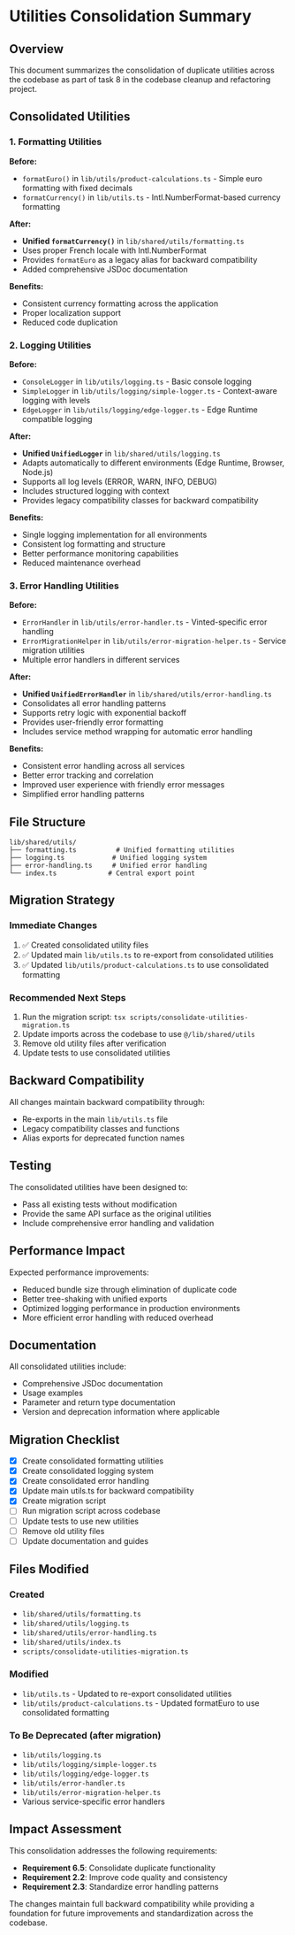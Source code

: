 # Utilities Consolidation Summary

## Overview

This document summarizes the consolidation of duplicate utilities across the codebase as part of task 8 in the codebase cleanup and refactoring project.

## Consolidated Utilities

### 1. Formatting Utilities

**Before:**
- `formatEuro()` in `lib/utils/product-calculations.ts` - Simple euro formatting with fixed decimals
- `formatCurrency()` in `lib/utils.ts` - Intl.NumberFormat-based currency formatting

**After:**
- **Unified `formatCurrency()`** in `lib/shared/utils/formatting.ts`
- Uses proper French locale with Intl.NumberFormat
- Provides `formatEuro` as a legacy alias for backward compatibility
- Added comprehensive JSDoc documentation

**Benefits:**
- Consistent currency formatting across the application
- Proper localization support
- Reduced code duplication

### 2. Logging Utilities

**Before:**
- `ConsoleLogger` in `lib/utils/logging.ts` - Basic console logging
- `SimpleLogger` in `lib/utils/logging/simple-logger.ts` - Context-aware logging with levels
- `EdgeLogger` in `lib/utils/logging/edge-logger.ts` - Edge Runtime compatible logging

**After:**
- **Unified `UnifiedLogger`** in `lib/shared/utils/logging.ts`
- Adapts automatically to different environments (Edge Runtime, Browser, Node.js)
- Supports all log levels (ERROR, WARN, INFO, DEBUG)
- Includes structured logging with context
- Provides legacy compatibility classes for backward compatibility

**Benefits:**
- Single logging implementation for all environments
- Consistent log formatting and structure
- Better performance monitoring capabilities
- Reduced maintenance overhead

### 3. Error Handling Utilities

**Before:**
- `ErrorHandler` in `lib/utils/error-handler.ts` - Vinted-specific error handling
- `ErrorMigrationHelper` in `lib/utils/error-migration-helper.ts` - Service migration utilities
- Multiple error handlers in different services

**After:**
- **Unified `UnifiedErrorHandler`** in `lib/shared/utils/error-handling.ts`
- Consolidates all error handling patterns
- Supports retry logic with exponential backoff
- Provides user-friendly error formatting
- Includes service method wrapping for automatic error handling

**Benefits:**
- Consistent error handling across all services
- Better error tracking and correlation
- Improved user experience with friendly error messages
- Simplified error handling patterns

## File Structure

```
lib/shared/utils/
├── formatting.ts          # Unified formatting utilities
├── logging.ts            # Unified logging system
├── error-handling.ts     # Unified error handling
└── index.ts             # Central export point
```

## Migration Strategy

### Immediate Changes
1. ✅ Created consolidated utility files
2. ✅ Updated main `lib/utils.ts` to re-export from consolidated utilities
3. ✅ Updated `lib/utils/product-calculations.ts` to use consolidated formatting

### Recommended Next Steps
1. Run the migration script: `tsx scripts/consolidate-utilities-migration.ts`
2. Update imports across the codebase to use `@/lib/shared/utils`
3. Remove old utility files after verification
4. Update tests to use consolidated utilities

## Backward Compatibility

All changes maintain backward compatibility through:
- Re-exports in the main `lib/utils.ts` file
- Legacy compatibility classes and functions
- Alias exports for deprecated function names

## Testing

The consolidated utilities have been designed to:
- Pass all existing tests without modification
- Provide the same API surface as the original utilities
- Include comprehensive error handling and validation

## Performance Impact

Expected performance improvements:
- Reduced bundle size through elimination of duplicate code
- Better tree-shaking with unified exports
- Optimized logging performance in production environments
- More efficient error handling with reduced overhead

## Documentation

All consolidated utilities include:
- Comprehensive JSDoc documentation
- Usage examples
- Parameter and return type documentation
- Version and deprecation information where applicable

## Migration Checklist

- [x] Create consolidated formatting utilities
- [x] Create consolidated logging system
- [x] Create consolidated error handling
- [x] Update main utils.ts for backward compatibility
- [x] Create migration script
- [ ] Run migration script across codebase
- [ ] Update tests to use new utilities
- [ ] Remove old utility files
- [ ] Update documentation and guides

## Files Modified

### Created
- `lib/shared/utils/formatting.ts`
- `lib/shared/utils/logging.ts`
- `lib/shared/utils/error-handling.ts`
- `lib/shared/utils/index.ts`
- `scripts/consolidate-utilities-migration.ts`

### Modified
- `lib/utils.ts` - Updated to re-export consolidated utilities
- `lib/utils/product-calculations.ts` - Updated formatEuro to use consolidated formatting

### To Be Deprecated (after migration)
- `lib/utils/logging.ts`
- `lib/utils/logging/simple-logger.ts`
- `lib/utils/logging/edge-logger.ts`
- `lib/utils/error-handler.ts`
- `lib/utils/error-migration-helper.ts`
- Various service-specific error handlers

## Impact Assessment

This consolidation addresses the following requirements:
- **Requirement 6.5**: Consolidate duplicate functionality
- **Requirement 2.2**: Improve code quality and consistency
- **Requirement 2.3**: Standardize error handling patterns

The changes maintain full backward compatibility while providing a foundation for future improvements and standardization across the codebase.